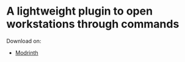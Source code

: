 # A lightweight plugin to open workstations through commands

Download on:
* [Modrinth](https://modrinth.com/plugin/workstations)

